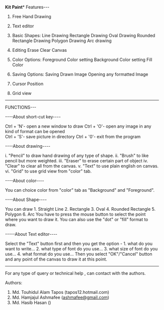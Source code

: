 ******************************Kit Paint*******************************
Features---

1. Free Hand Drawing
2. Text editor
3. Basic Shapes:
      Line Drawing
      Rectangle Drawing
      Oval Drawing
      Rounded Rectangle Drawing
      Polygon Drawing
      Arc drawing
4. Editing 
    Erase
    Clear Canvas

5. Color Options:
    Foreground Color setting
    Background Color setting
    Fill Color
6. Saving Options:
     Saving Drawn Image
     Opening any formatted Image

7. Cursor Position
8. Grid view

***********************************************************************

FUNCTIONS---

----About short-cut key----

Ctrl + 'N'- open a new window to draw
Ctrl + 'O'- open any image in any kind of format can be opened  
Ctrl + 'S'- save picture in directory
Ctrl + '0'<zero>- exit from the program

----About drawing----

i.   "Pencil" to draw hand drawing of any type of shape.
ii.  "Brush" to like pencil but more weighted.
iii. "Eraser" to erase certain part of object
iv.  "Clear" to clear all from the canvas.
v.   "Text" to use plain english on canvas.
vi.  "Grid" to use grid view from "color" tab.

----About color----

You can choice color from "color" tab as "Background" and "Foreground".

----About Shape----

You can draw 
      1. Straight Line 
      2. Rectangle 
      3. Oval
      4. Rounded Rectangle 
      5. Polygon
      6. Arc
You have to press the mouse button to select the point where you want to draw it.
You can also use the "dot" or "fill" format to draw.

-----About Text editor----

Select the "Text" button first and then you get the option -
     1. what do you want to write...
     2. what type of font do you use...
     3. what size of font do you use...
     4. what format do you use...
Then you select "OK"/"Cancel" button and any point of the canvas to draw it at this point.

*********************************************************************

For any type of query or technical help , can contact with the authors.

Authors:
1. Md. Touhidul Alam Tapos (tapos12.hotmail.com)
2. Md. Hamjajul Ashmafee (ashmafee@gmail.com)
3. Md. Hasib Hasan ()

